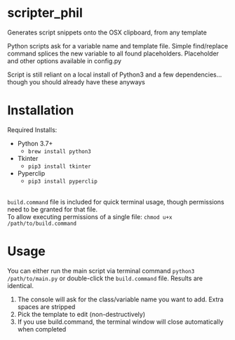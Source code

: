 # scripter_phil
Generates script snippets onto the OSX clipboard, from any template

Python scripts ask for a variable name and template file. Simple find/replace command splices the new variable to all found placeholders. Placeholder and other options available in config.py

Script is still reliant on a local install of Python3 and a few dependencies... though you should already have these anyways

# Installation
Required Installs:
 - Python 3.7+
    - `brew install python3`
 - Tkinter
    - `pip3 install tkinter`
 - Pyperclip
    - `pip3 install pyperclip` <br> <br>
 
 <p><code>build.command</code> file is included for quick terminal usage, though permissions need to be granted for that file. <br>
To allow executing permissions of a single file: <code>chmod u+x /path/to/build.command</code> </p>

# Usage
You can either run the main script via terminal command `python3 /path/to/main.py` or double-click the `build.command` file. Results are identical.

1. The console will ask for the class/variable name you want to add. Extra spaces are stripped <br>
2. Pick the template to edit (non-destructively)<br>
3. If you use build.command, the terminal window will close automatically when completed<br>
